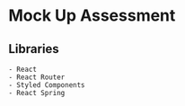 # Mock Up Assessment

## Libraries

    - React
    - React Router
    - Styled Components
    - React Spring
